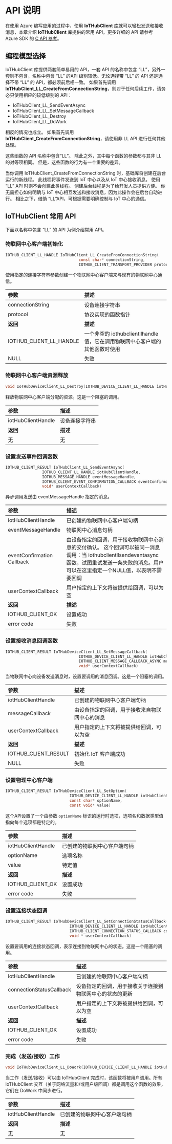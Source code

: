 # API 说明

在使用 Azure 编写应用的过程中，使用 **IoTHubClient** 库就可以轻松发送和接收消息，本章介绍 **IoTHubClient** 库提供的常用 API。更多详细的 API 请参考 Azure SDK 的 [C API 参考](https://azure.github.io/azure-iot-sdk-c/index.html)。

## 编程模型选择

IoTHubClient 库提供两套简单易用的 API，一套 API 的名称中包含 “LL”，另外一套则不包含，名称中包含 “LL” 的API 级别较低。无论选择带 “LL” 的 API 还是选择不带 “LL” 的 API，都必须前后相一致。 如果首先调用**IoTHubClient_LL_CreateFromConnectionString**，则对于任何后续工作，请务必只使用相应的较低级别的 API：

- IoTHubClient_LL_SendEventAsync
- IoTHubClient_LL_SetMessageCallback
- IoTHubClient_LL_Destroy
- IoTHubClient_LL_DoWork

相反的情况也成立。 如果首先调用 **IoTHubClient_CreateFromConnectionString**，请使用非 LL API 进行任何其他处理。

这些函数的 API 名称中包含“LL”。 除此之外，其中每个函数的参数都与其非 LL 的对等项相同。 但是，这些函数的行为有一个重要的差异。

当你调用 IoTHubClient_CreateFromConnectionString 时，基础库将创建在后台运行的新线程。 此线程将事件发送到 IoT 中心以及从 IoT 中心接收消息。 使用 “LL” API 时则不会创建此类线程。 创建后台线程是为了给开发人员提供方便。 你无需担心如何明确与 IoT 中心相互发送和接收消息，因为此操作会在后台自动进行。 相比之下，借助 “LL”API，可根据需要明确控制与 IoT 中心的通信。

## IoTHubClient 常用 API 

下面以名称中包含 “LL” 的 API 为例介绍常用 API。

### 物联网中心客户端初始化

```c
IOTHUB_CLIENT_LL_HANDLE IoTHubClient_LL_CreateFromConnectionString(
                                const char* connectionString,
                                IOTHUB_CLIENT_TRANSPORT_PROVIDER protocol)
```

使用指定的连接字符串参数创建一个物联网中心客户端来与现有的物联网中心通信。

| 参数              | 描述                                |
|:------------------|:------------------------------------|
|connectionString               | 设备连接字符串 |
|protocol | 协议实现的函数指针 |
| **返回**          | **描述**                                |
|IOTHUB_CLIENT_LL_HANDLE                  | 一个非空的 iothubclientllhandle 值，它在调用物联网中心客户端的其他函数时使用 |
|NULL                 | 失败                                |

### 物联网中心客户端资源释放

```c
void IoTHubDeviceClient_LL_Destroy(IOTHUB_DEVICE_CLIENT_LL_HANDLE iotHubClientHandle)
```

释放物联网中心客户端分配的资源。这是一个阻塞的调用。

| 参数              | 描述                                |
|:------------------|:------------------------------------|
|iotHubClientHandle               | 设备连接字符串 |
| **返回**          | **描述**                                |
|无                  | 无             |

### 设置发送事件回调函数

```c
IOTHUB_CLIENT_RESULT IoTHubClient_LL_SendEventAsync(
                IOTHUB_CLIENT_LL_HANDLE iotHubClientHandle, 
                IOTHUB_MESSAGE_HANDLE eventMessageHandle, 
                IOTHUB_CLIENT_EVENT_CONFIRMATION_CALLBACK eventConfirmationCallback, 
                void* userContextCallback)
```

异步调用发送由 eventMessageHandle 指定的消息。

| 参数              | 描述                                |
|:------------------|:------------------------------------|
|iotHubClientHandle               | 已创建的物联网中心客户端句柄 |
|eventMessageHandle | 物联网中心消息句柄 |
|eventConfirmation  Callback | 由设备指定的回调，用于接收物联网中心消息的交付确认。  这个回调可以被同一消息调用：当 iothubclientllsendeventasync 函数，试图重试发送一条失败的消息。用户可以在这里指定一个NULL值，以表明不需要回调 |
|userContextCallback | 用户指定的上下文将被提供给回调，可以为空 |
| **返回**          | **描述**                                |
|IOTHUB_CLIENT_OK                  | 设置成功 |
|error code                 | 失败                                |

### 设置接收消息回调函数

```c
IOTHUB_CLIENT_RESULT IoTHubDeviceClient_LL_SetMessageCallback(
                                IOTHUB_DEVICE_CLIENT_LL_HANDLE iotHubClientHandle, 
                                IOTHUB_CLIENT_MESSAGE_CALLBACK_ASYNC messageCallback, 
                                void* userContextCallback)
```

当物联网中心向设备发送消息时，设置要调用的消息回调。这是一个阻塞的调用。

| 参数              | 描述                                |
|:------------------|:------------------------------------|
|iotHubClientHandle               | 已创建的物联网中心客户端句柄 |
|messageCallback | 由设备指定的回调，用于接收来自物联网中心的消息 |
|userContextCallback | 用户指定的上下文将被提供给回调，可以为空 |
| **返回**          | **描述**                                |
|IOTHUB_CLIENT_RESULT                  | 初始化 IoT 客户端成功              |
|NULL                 | 失败                                |

### 设置物理中心客户端

```c
IOTHUB_CLIENT_RESULT IoTHubDeviceClient_LL_SetOption(
                            IOTHUB_DEVICE_CLIENT_LL_HANDLE iotHubClientHandle, 
                            const char* optionName, 
                            const void* value)
```

这个API设置了一个由参数 `optionName` 标识的运行时选项，选项名和数据类型值指向每个选项都是特定的。

| 参数              | 描述                                |
|:------------------|:------------------------------------|
|iotHubClientHandle               | 已创建的物联网中心客户端句柄 |
|optionName | 选项名称 |
|value | 特定值 |
| **返回**          | **描述**                                |
|IOTHUB_CLIENT_OK                  | 设置成功         |
|error code                 | 失败                                |

### 设置连接状态回调

```c
IOTHUB_CLIENT_RESULT IoTHubDeviceClient_LL_SetConnectionStatusCallback(
                            IOTHUB_DEVICE_CLIENT_LL_HANDLE iotHubClientHandle, 
                            IOTHUB_CLIENT_CONNECTION_STATUS_CALLBACK connectionStatusCallback, 
                            void * userContextCallback)
```

设置要调用的连接状态回调，表示连接到物联网中心的状态。这是一个阻塞的调用。

| 参数              | 描述                                |
|:------------------|:------------------------------------|
|iotHubClientHandle               | 已创建的物联网中心客户端句柄 |
|connectionStatusCallback | 设备指定的回调，用于接收关于连接到物联网中心的状态的更新 |
|userContextCallback | 用户指定的上下文将被提供给回调，可以为空 |
| **返回**          | **描述**                                |
|IOTHUB_CLIENT_OK                  | 设置成功         |
|error code                 | 失败                                |

### 完成（发送/接收）工作

```c
void IoTHubDeviceClient_LL_DoWork(IOTHUB_DEVICE_CLIENT_LL_HANDLE iotHubClientHandle)
```

当工作（发送/接收）可以由 IoTHubClient 完成时，该函数将被用户调用。所有 IoTHubClient 交互（关于网络流量和/或用户级回调）都是调用这个函数的效果，它们在 DoWork 中同步进行。 

| 参数              | 描述                                |
|:------------------|:------------------------------------|
|iotHubClientHandle               | 已创建的物联网中心客户端句柄 |
| **返回**          | **描述**                                |
|无                  | 无         |
